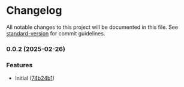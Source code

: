 # Changelog

All notable changes to this project will be documented in this file. See [standard-version](https://github.com/conventional-changelog/standard-version) for commit guidelines.

### 0.0.2 (2025-02-26)


### Features

* Initial ([74b24b1](https://github.com/doeixd/csv-utils/commit/74b24b17d30854e1d890769a0c63ea10166e37df))

